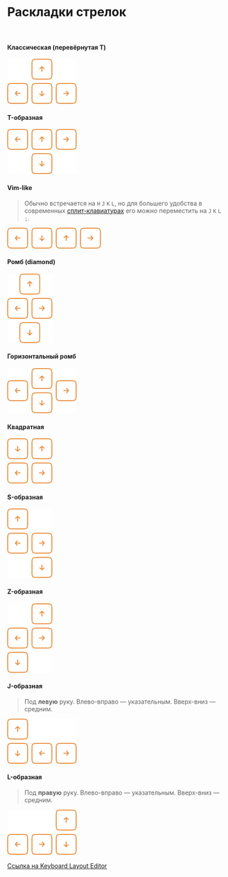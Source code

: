 # Раскладки стрелок

<br>

#### Классическая (перевёрнутая T)
![inverted-t](/assets/arrows/arrows--inverted-t.png)

#### T-образная
![t-shaped](/assets/arrows/arrows--t-shaped.png)

#### Vim-like

> Обычно встречается на `H` `J` `K` `L`, но для большего удобства
> в современных [сплит-клавиатурах](/dictionary#сплит) его можно переместить на `J` `K` `L` `;`.

![inverted-t](/assets/arrows/arrows--vim-like.png)

#### Ромб (diamond)
![diamond](/assets/arrows/arrows--diamond.png)

#### Горизонтальный ромб
![horizontal-diamond](/assets/arrows/arrows--horizontal-diamond.png)

#### Квадратная

![squared](/assets/arrows/arrows--squared.png)

#### S-образная
![s-shaped](/assets/arrows/arrows--s-shaped.png)

#### Z-образная
![z-shaped](/assets/arrows/arrows--z-shaped.png)

#### J-образная
> Под **левую** руку. Влево-вправо — указательным. Вверх-вниз — средним.

![j-shaped](/assets/arrows/arrows--j-shaped.png)

#### L-образная
> Под **правую** руку. Влево-вправо — указательным. Вверх-вниз — средним.

![l-shaped](/assets/arrows/arrows--l-shaped.png)

[Ссылка на Keyboard Layout Editor](http://www.keyboard-layout-editor.com/#/gists/c0bae0d748a88eb1d3fdbba7cc892b09)

